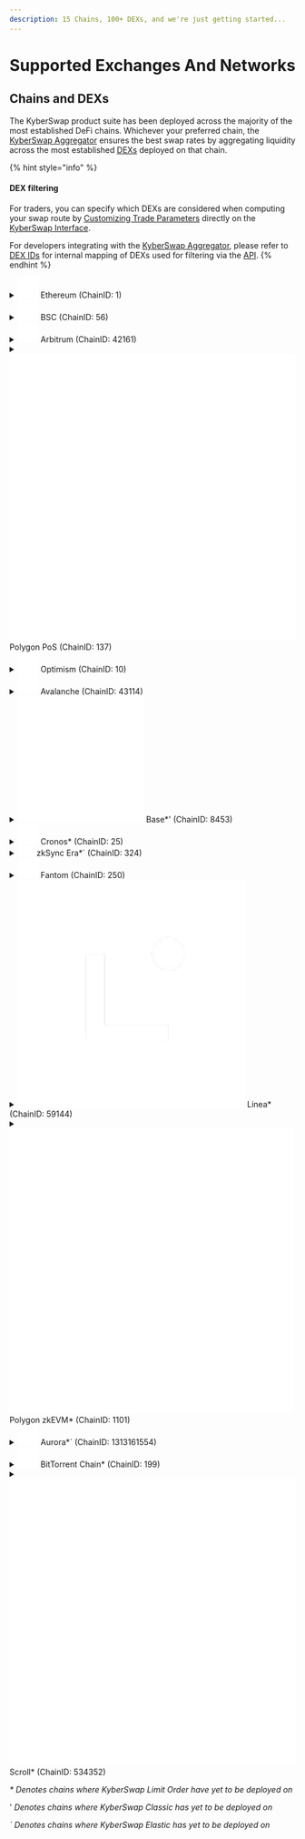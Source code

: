 ```yaml
---
description: 15 Chains, 100+ DEXs, and we're just getting started...
---
```


# Supported Exchanges And Networks

## Chains and DEXs

The KyberSwap product suite has been deployed across the majority of the most established DeFi chains. Whichever your preferred chain, the [KyberSwap Aggregator](../kyberswap-solutions/kyberswap-aggregator/) ensures the best swap rates by aggregating liquidity across the most established [DEXs](foundational-topics/decentralized-finance/decentralised-exchange-dex.md) deployed on that chain.

{% hint style="info" %}
#### DEX filtering

For traders, you can specify which DEXs are considered when computing your swap route by [Customizing Trade Parameters](broken-reference) directly on the [KyberSwap Interface](../kyberswap-solutions/kyberswap-interface/).

For developers integrating with the [KyberSwap Aggregator](../kyberswap-solutions/kyberswap-aggregator/), please refer to [DEX IDs](../kyberswap-solutions/kyberswap-aggregator/dex-ids.md) for internal mapping of DEXs used for filtering via the [API](../kyberswap-solutions/kyberswap-aggregator/aggregator-api-specification/).
{% endhint %}

<details>

<summary><img src="../.gitbook/assets/Ethereum_Chain_Negative (1).png" alt="" data-size="line">   Ethereum (ChainID: 1)</summary>

Decentralized Exchanges:

* [KyberSwap](https://kyberswap.com/)
* [Balancer Weighted](https://app.balancer.fi/#/)
* [Balancer Composable](https://app.balancer.fi/#/)&#x20;
* [Curve (3pool, aave, saave, hbtc, ren, sbtc, eurs, link)](https://curve.fi/#/ethereum/swap)
* [DefiSwap](https://defiswap.io/en/swap)
* [DODO (v2)](https://app.dodoex.io/)
* [Fraxswap](https://app.frax.finance/swap/main)
* [Lido stETH](https://stake.lido.fi/)
* [Lido wstETH](https://stake.lido.fi/)
* [Maker PSM](https://mips.makerdao.com/mips/details/MIP29)
* [Maverick](https://app.mav.xyz/)
* [PancakeSwap V2](https://pancakeswap.finance/swap)
* [PancakeSwap V3](https://pancakeswap.finance/swap)
* [Saddle](https://saddle.exchange/#/)
* [ShibaSwap](https://shibaswap.com/#/)
* [SushiSwap](https://www.sushi.com/swap)
* [SushiSwap V3](https://www.sushi.com/swap)
* [Synapse](https://synapseprotocol.com/)
* [Uniswap (v2)](https://app.uniswap.org/#/swap)
* [Uniswap (v3)](https://app.uniswap.org/#/swap)
* [Verse](https://verse.bitcoin.com/)
* [Wombat](https://app.wombat.exchange/swap)

</details>

<details>

<summary><img src="../.gitbook/assets/BSC_Chain_Negative.png" alt="" data-size="line">   BSC (ChainID: 56)</summary>

Decentralized Exchanges:

* [KyberSwap](https://kyberswap.com/)
* [ApeSwap](https://apeswap.finance/)
* [Biswap](https://biswap.org/)
* [Curve ](https://curve.fi/)
* [DODO (v2)](https://app.dodoex.io/)
* [Ellipsis ](https://ellipsis.finance/)
* [Firebird ](https://app.firebird.finance/swap)
* [Fraxswap](https://app.frax.finance/swap/main)
* [iZiSwap](https://izumi.finance/trade/swap)
* [JetSwap ](https://jetswap.finance/)
* [Maverick](https://app.mav.xyz/)
* [MDEX ](https://mdex.com/#/)
* [Nerve](https://nerve.fi/)&#x20;
* [OneSwap ](https://www.oneswap.net/)
* [PancakeSwap V2](https://pancakeswap.finance/)
* [PancakeSwap V3](https://pancakeswap.finance/swap)
* [PancakeSwap Stable](https://pancakeswap.finance/)
* [PancakeSwap (legacy) ](https://pancakeswap.finance/)
* PantherSwap (!)
* [SushiSwap](https://www.sushi.com/swap)
* [SushiSwap V3](https://www.sushi.com/swap)
* [Synapse](https://synapseprotocol.com/)
* [Thena](https://www.thena.fi/swap)
* [Thena Fusion](https://www.thena.fi/swap)
* [Uniswap V3](https://app.uniswap.org/#/swap)
* Wault (!)
* [Wombat](https://app.wombat.exchange/swap)
* [WOOFi V2](https://fi.woo.org/swap/)

</details>

<details>

<summary><img src="../.gitbook/assets/Arbitrum_Chain_Negative.png" alt="" data-size="line">   Arbitrum (ChainID: 42161)</summary>

Decentralized Exchanges:

* [KyberSwap](https://kyberswap.com/)
* [ArbiDEX](https://arbidex.fi/swap/)
* [ArbiDEX V3](https://arbidex.fi/swap/)
* [Balancer Weighted](https://app.balancer.fi/#/)
* [Camelot](https://app.camelot.exchange/)
* [Camelot V3](https://app.camelot.exchange/)
* [Chronos](https://app.chronos.exchange/)
* [Chronos V3](https://app.chronos.exchange/?\_ga=2.47683175.1996768785.1691101109-2022647424.1691101109&\_gl=1\*126av9l\*\_ga\*MjAyMjY0NzQyNC4xNjkxMTAxMTA5\*\_ga\_ZZMYQC3ZN0\*MTY5MTEwMTEwOS4xLjEuMTY5MTEwMTExNi4wLjAuMA..\*\_ga\_12W2RDY62R\*MTY5MTEwMTEwOS4xLjEuMTY5MTEwMTExNi4wLjAuMA..)
* [Curve ](https://curve.fi/)
* [DODO V2](https://app.dodoex.io/)
* [Fraxswap](https://app.frax.finance/swap/main)
* [GMX ](https://app.gmx.io/#/trade)
* [Horiza](https://app.horiza.io/)
* [iZiSwap](https://izumi.finance/trade/swap)
* [MMF](https://mm.finance/swap)
* [MMF V3](https://mm.finance/swap)
* [PancakeSwap V3](https://pancakeswap.finance/swap)
* [Ramses](https://app.ramses.exchange/)
* [Ramses CL](https://app.ramses.exchange/swap)
* [Saddle ](https://saddle.exchange/#/)
* [Sparta Dex](https://app.spartadex.io/)
* [SushiSwap](https://www.sushi.com/swap)
* [SushiSwap V3](https://www.sushi.com/swap)
* [Swapr ](https://swapr.eth.link/#/swap?chainId=1)
* [Synapse ](https://synapseprotocol.com/)
* [Uniswap V3 ](https://app.uniswap.org/#/swap)
* [Wombat](https://app.wombat.exchange/swap)
* [WOOFi V2](https://fi.woo.org/swap/)
* [ZyberSwap V3](https://app.zyberswap.io/exchange/besttrade)

</details>

<details>

<summary><img src="../.gitbook/assets/Polygon_Chain_Negative.png" alt="" data-size="line">   Polygon PoS (ChainID: 137)</summary>

Decentralized Exchanges:

* [KyberSwap](https://kyberswap.com/)
* [ApeSwap](https://apeswap.finance/)
* [Balancer Weighted](https://app.balancer.fi/#/)
* [Balancer Composable](https://app.balancer.fi/#/)&#x20;
* [ComethSwap ](https://swap.cometh.io/#/swap)
* [Curve ](https://curve.fi/)
* [DFYN ](https://exchange.dfyn.network/#/swap)
* [DinoSwap ](https://dinoswap.exchange/)
* [DODO (v2)](https://app.dodoex.io/)
* [Dystopia ](https://www.dystopia.exchange/)
* [Firebird ](https://app.firebird.finance/swap)
* [Fraxswap](https://app.frax.finance/swap/main)
* [Gravity](https://gravityfinance.io/dashboard)&#x20;
* [Iron-stable](https://app.iron.finance/) (!)
* [iZiSwap](https://izumi.finance/trade/swap)
* [JetSwap ](https://jetswap.finance/)
* [MadMex](https://madmex.io/#/trade)
* [MMF](https://mm.finance/swap)[ ](https://madmex.io/#/trade)
* [MetaVault ](https://app.metavault.trade/#/trade)
* [OneSwap ](https://www.oneswap.net/)
* [Pearl](https://www.pearl.exchange/swap)
* [Pearl V2](https://www.pearl.exchange/swap)
* [Polycat ](https://polycat.finance/)
* [PolyDex](https://www.polydex.fi/)&#x20;
* [QuickSwap](https://quickswap.exchange/#/)
* [Retro](https://retro.finance/swap)
* [Retro (v3)](https://retro.finance/swap)
* [SushiSwap](https://www.sushi.com/swap)
* [SushiSwap V3](https://www.sushi.com/swap)
* [Synapse ](https://synapseprotocol.com/)
* [Uniswap V3 ](https://app.uniswap.org/#/swap)
* Wault (!)
* [WOOFi V2](https://fi.woo.org/swap/)

</details>

<details>

<summary><img src="../.gitbook/assets/Optimism_Chain_Negative.png" alt="" data-size="line">   Optimism (ChainID: 10)</summary>

Decentralized Exchanges:

* [KyberSwap](https://kyberswap.com/)
* [Beethoven X ](https://beets.fi/)
* [Curve ](https://curve.fi/)
* [Fraxswap](https://app.frax.finance/swap/main)
* [iZiSwap](https://izumi.finance/trade/swap)
* [Synapse ](https://synapseprotocol.com/)
* [Synthetix ](https://staking.synthetix.io/)
* [SushiSwap V3](https://www.sushi.com/swap)
* [Uniswap (v3)](https://app.uniswap.org/#/swap)
* [Velodrome ](https://app.velodrome.finance/swap)
* [Velodrome V2](https://velodrome.finance/)
* [WOOFi V2](https://fi.woo.org/swap/)
* [ZipSwap](https://ipfs.zipswap.fi/#/swap)
* [ZyberSwap V3](https://app.zyberswap.io/exchange/besttrade)

</details>

<details>

<summary><img src="../.gitbook/assets/Avalanche_Chain_Negative.png" alt="" data-size="line">   Avalanche (ChainID: 43114)</summary>

Decentralized Exchanges:

* [KyberSwap](https://kyberswap.com/)
* Axial (!)
* [Balancer Weighted](https://app.balancer.fi/#/)
* [Balancer Composable](https://app.balancer.fi/#/)&#x20;
* [Curve ](https://curve.fi/)
* [DODO (v2)](https://app.dodoex.io/)
* [Fraxswap](https://app.frax.finance/swap/main)
* [GMX ](https://app.gmx.io/#/trade)
* [Iron-stable](https://app.iron.finance/) (!)
* [Lydia ](https://www.lydia.finance/)
* [Pangolin ](https://app.pangolin.exchange/#/dashboard)
* [Platypus ](https://app.platypus.finance/swap)
* [SushiSwap](https://www.sushi.com/swap)
* [SushiSwap V3](https://www.sushi.com/swap)
* [Synapse ](https://synapseprotocol.com/)
* [TraderJoe ](https://traderjoexyz.com/avalanche)
* [Uniswap (v3)](https://app.uniswap.org/#/swap)
* [WOOFi V2](https://fi.woo.org/swap/)
* [YetiSwap](https://exchange.yetiswap.app/#/swap)

</details>

<details>

<summary><img src="../.gitbook/assets/Base_Negative.svg" alt="" data-size="line">   Base*' (ChainID: 8453)</summary>

Decentralized Exchanges:

* [KyberSwap](https://kyberswap.com/)
* [Aerodrome](https://aerodrome.finance/swap)
* [Alien Base](https://app.alienbase.xyz/)
* [Alien Base Stableswap](https://app.alienbase.xyz/)
* [Balancer Weighted](https://app.balancer.fi/#/)
* [Balancer Composable](https://app.balancer.fi/#/)
* [Baldex](https://app.baldex.hair/swap)
* [BaseSwap](https://baseswap.fi/swap)
* [BaseSwap V3](https://baseswap.fi/swap)
* [BasoFinance](https://www.baso.finance/)
* [BMX](https://bmx.morphex.trade/)
* [BMX GMX-Liquidity Pool](https://bmx.morphex.trade/)
* [BVM](https://base.velocimeter.xyz/home)
* [Curve](https://curve.fi/)
* [DackieSwap V2](https://www.dackieswap.xyz/swap)
* [DackieSwap V3](https://www.dackieswap.xyz/swap)
* [Equalizer](https://base.equalizer.exchange/)
* [HorizonDEX](https://app.horizondex.io/swap)
* [iZiSwap](https://izumi.finance/trade/swap)
* [Maverick](https://app.mav.xyz/)
* [MoonBase](https://www.moonbase.fi/swap)
* [PancakeSwap V2](https://pancakeswap.finance/swap)
* [PancakeSwap V3](https://pancakeswap.finance/swap)
* [RocketSwap V2](https://app.rocketswap.cc/exchange/swap)
* [SushiSwap](https://www.sushi.com/swap)
* [SushiSwap V3](https://www.sushi.com/swap)
* [SwapBased](https://swapbased.finance/#/swap)
* [SwapBased V3](https://swapbased.finance/#/swap)
* [SwapBased Perps](https://perps.swapbased.finance/trade)
* [Synapse](https://www.synapseprotocol.com/swap)
* [SynthSwap V2](https://app.horizondex.io/swap)
* [SynthSwap V3](https://app.horizondex.io/swap)
* [Uniswap V3](https://app.uniswap.org/#/swap)
* [WOOFi V2](https://fi.woo.org/swap/)

</details>

<details>

<summary><img src="../.gitbook/assets/Cronos_Chain_Negative.png" alt="" data-size="line">   Cronos* (ChainID: 25)</summary>

Decentralized Exchanges:

* [KyberSwap](https://kyberswap.com/)
* [Crodex ](https://swap.crodex.app/#/swap)
* [CronaSwap ](https://app.cronaswap.org/swap)
* [EmpireDex ](https://app.empiredex.org/farm)
* [KryptoDex ](https://www.kryptodex.org/)
* [MMF ](https://cronosmm.finance/)
* [PhotonSwap ](https://photonswap.finance/#/swap)
* [VVS Finance](https://vvs.finance/)

</details>

<details>

<summary><img src="../.gitbook/assets/ZkSync_logo.png" alt="">   zkSync Era*` (ChainID: 324)</summary>

Decentralized Exchanges:

* [KyberSwap](https://kyberswap.com/)
* [eZKalibur](https://dapp.ezkalibur.com/)
* [iZiSwap](https://izumi.finance/trade/swap)
* [Maverick](https://app.mav.xyz/)
* [Mute.Switch](https://app.mute.io/swap)
* [PancakeSwap V2](https://pancakeswap.finance/swap)
* [PancakeSwap V3](https://pancakeswap.finance/swap)
* [SpaceFi](https://swap-zksync.spacefi.io/#/swap)
* [SyncSwap](https://syncswap.xyz/)
* [Uniswap V3](https://app.uniswap.org/#/swap)
* [Wagmi](https://app.wagmi.com/#/trade/swap)
* [WOOFi V2](https://fi.woo.org/swap/)
* [Velocore](https://app.velocore.xyz/swap)
* [veSync](https://app.vesync.finance/swap)
* [zkSwap Finance](https://zkswap.finance/swap)

</details>

<details>

<summary><img src="../.gitbook/assets/Fantom_Chain_Negative.png" alt="" data-size="line">   Fantom (ChainID: 250)</summary>

Decentralized Exchanges:

* [KyberSwap](https://kyberswap.com/)
* [Beethoven X ](https://beets.fi/)
* [Curve](https://curve.fi/)
* [Fraxswap](https://app.frax.finance/swap/main)
* [FVM](https://www.fvm.exchange/swap)
* [JetSwap ](https://jetswap.finance/)
* [MorpheusSwap ](https://www.morpheusswap.app/)
* [PaintSwap ](https://paintswap.finance/)
* [Saddle ](https://saddle.exchange/#/)
* [SpiritSwap ](https://www.spiritswap.finance/home)
* [SpookySwap ](https://spooky.fi/#/)
* [SushiSwap](https://www.sushi.com/swap)
* [SushiSwap V3](https://www.sushi.com/swap)
* [Synapse](https://synapseprotocol.com/)
* [WOOFi V2](https://fi.woo.org/swap/)

</details>

<details>

<summary><img src="../.gitbook/assets/Linea.png" alt="" data-size="line">   Linea* (ChainID: 59144)</summary>

Decentralized Exchanges:

* [KyberSwap](https://kyberswap.com/swap)
* [EchoDEX](https://www.echodex.io/swap)
* [EchoDEX V3](https://www.echodex.io/swap)
* [HorizonDEX](https://app.horizondex.io/swap)
* [iZiSwap](https://izumi.finance/trade/swap)
* [Lynex](https://app.lynex.fi/)
* [Lyve](https://www.lyvefi.xyz/swap)
* [MetaVault V2](https://app.metavault.trade/)
* [MetaVault V3](https://app.metavault.trade/)
* [PancakeSwap V2](https://pancakeswap.finance/)
* [SushiSwap V3](https://www.sushi.com/swap)
* [SyncSwap](https://syncswap.xyz/)
* [WOOFi V2](https://fi.woo.org/swap/)

</details>

<details>

<summary><img src="../.gitbook/assets/PolygonzkEVM_Chain_Negative.png" alt="" data-size="line">   Polygon zkEVM* (ChainID: 1101)</summary>

Decentralized Exchanges:

* [KyberSwap](https://kyberswap.com/)
* [Balancer Weighted](https://app.balancer.fi/#/)
* [Balancer Composable](https://app.balancer.fi/#/)&#x20;
* [Doveswap V3](https://swap.dovish.finance/#/swap)
* [PancakeSwap V2](https://pancakeswap.finance/)
* [PancakeSwap V3](https://pancakeswap.finance/swap)
* [QuickSwap V3](https://quickswap.exchange/#/)
* [SushiSwap V3](https://www.sushi.com/swap)
* [WOOFi V2](https://fi.woo.org/swap/)

</details>

<details>

<summary><img src="../.gitbook/assets/Aurora_Chain_Negative.png" alt="" data-size="line">   Aurora*` (ChainID: 1313161554)</summary>

Decentralized Exchanges:

* [KyberSwap](https://kyberswap.com/)
* [DODO (v2)](https://app.dodoex.io/)
* [NearPad](https://pad.fi/dex/swap)
* [Trisolaris](https://www.trisolaris.io/#/swap)
* [WannaSwap](https://wannaswap.finance/farm)

</details>

<details>

<summary><img src="../.gitbook/assets/BitTorrentChain_Chain_Negative.png" alt="" data-size="line">   BitTorrent Chain* (ChainID: 199)</summary>

Decentralized Exchanges:

* [KyberSwap](https://kyberswap.com/)

</details>

<details>

<summary><img src="../.gitbook/assets/Scroll_Negative.png" alt="" data-size="line">   Scroll* (ChainID: 534352)</summary>

Decentralized Exchanges:

* [KyberSwap](https://kyberswap.com/)
* [iZiSwap](https://izumi.finance/trade/swap)
* [Scroll\_Swap](https://dex.scrollswap.app/#/swap)
* [SkyDrome Finance](https://app.skydrome.finance/swap)
* [SpaceFi](https://swap-zksync.spacefi.io/#/swap)
* [SyncSwap](https://syncswap.xyz/)
* [PunkSwap](https://zkscroll.punkswap.exchange/swap/)

</details>

_\* Denotes chains where KyberSwap Limit Order have yet to be deployed on_

' _Denotes chains where KyberSwap Classic has yet to be deployed on_

_\` Denotes chains where KyberSwap Elastic has yet to be deployed on_
